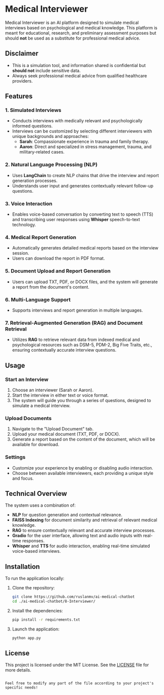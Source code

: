 # Medical Interviewer

Medical Interviewer is an AI platform designed to simulate medical interviews based on psychological and medical knowledge. This platform is meant for educational, research, and preliminary assessment purposes but should **not** be used as a substitute for professional medical advice.

## Disclaimer
- This is a simulation tool, and information shared is confidential but **should not** include sensitive data.
- Always seek professional medical advice from qualified healthcare providers.

## Features
### 1. Simulated Interviews
- Conducts interviews with medically relevant and psychologically informed questions.
- Interviews can be customized by selecting different interviewers with unique backgrounds and approaches:
    - **Sarah**: Compassionate experience in trauma and family therapy.
    - **Aaron**: Direct and specialized in stress management, trauma, and military-related cases.

### 2. Natural Language Processing (NLP)
- Uses **LangChain** to create NLP chains that drive the interview and report generation processes.
- Understands user input and generates contextually relevant follow-up questions.

### 3. Voice Interaction
- Enables voice-based conversation by converting text to speech (TTS) and transcribing user responses using **Whisper** speech-to-text technology.

### 4. Medical Report Generation
- Automatically generates detailed medical reports based on the interview session.
- Users can download the report in PDF format.

### 5. Document Upload and Report Generation
- Users can upload TXT, PDF, or DOCX files, and the system will generate a report from the document's content.

### 6. Multi-Language Support
- Supports interviews and report generation in multiple languages.

### 7. Retrieval-Augmented Generation (RAG) and Document Retrieval
- Utilizes **RAG** to retrieve relevant data from indexed medical and psychological resources such as DSM-5, PDM-2, Big Five Traits, etc., ensuring contextually accurate interview questions.

## Usage

### Start an Interview
1. Choose an interviewer (Sarah or Aaron).
2. Start the interview in either text or voice format.
3. The system will guide you through a series of questions, designed to simulate a medical interview.

### Upload Documents
1. Navigate to the "Upload Document" tab.
2. Upload your medical document (TXT, PDF, or DOCX).
3. Generate a report based on the content of the document, which will be available for download.

### Settings
- Customize your experience by enabling or disabling audio interaction.
- Choose between available interviewers, each providing a unique style and focus.

## Technical Overview
The system uses a combination of:
- **NLP** for question generation and contextual relevance.
- **FAISS Indexing** for document similarity and retrieval of relevant medical knowledge.
- **RAG** to ensure contextually relevant and accurate interview processes.
- **Gradio** for the user interface, allowing text and audio inputs with real-time responses.
- **Whisper** and **TTS** for audio interaction, enabling real-time simulated voice-based interviews.

## Installation

To run the application locally:

1. Clone the repository:
   ```bash
   git clone https://github.com/ruslanmv/ai-medical-chatbot
   cd ./ai-medical-chatbot/8-Interviewer/
   ```

2. Install the dependencies:
   ```bash
   pip install -r requirements.txt
   ```

3. Launch the application:
   ```bash
   python app.py
   ```

## License
This project is licensed under the MIT License. See the [LICENSE](LICENSE) file for more details.
```

Feel free to modify any part of the file according to your project's specific needs!